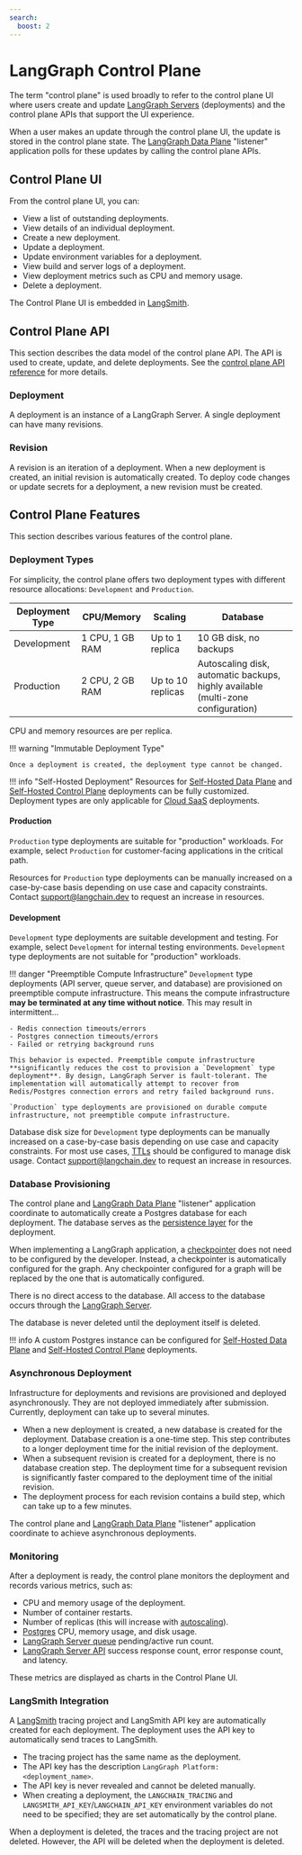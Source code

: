 ```yaml
---
search:
  boost: 2
---
```


# LangGraph Control Plane

The term "control plane" is used broadly to refer to the control plane UI where users create and update [LangGraph Servers](langgraph_server.md) (deployments) and the control plane APIs that support the UI experience.

When a user makes an update through the control plane UI, the update is stored in the control plane state. The [LangGraph Data Plane](langgraph_data_plane.md) "listener" application polls for these updates by calling the control plane APIs.

## Control Plane UI

From the control plane UI, you can:

- View a list of outstanding deployments.
- View details of an individual deployment.
- Create a new deployment.
- Update a deployment.
- Update environment variables for a deployment.
- View build and server logs of a deployment.
- View deployment metrics such as CPU and memory usage.
- Delete a deployment.

The Control Plane UI is embedded in [LangSmith](https://docs.smith.langchain.com/langgraph_cloud).

## Control Plane API

This section describes the data model of the control plane API. The API is used to create, update, and delete deployments. See the [control plane API reference](../cloud/reference/api/api_ref_control_plane.md) for more details.

### Deployment

A deployment is an instance of a LangGraph Server. A single deployment can have many revisions.

### Revision

A revision is an iteration of a deployment. When a new deployment is created, an initial revision is automatically created. To deploy code changes or update secrets for a deployment, a new revision must be created.

## Control Plane Features

This section describes various features of the control plane.

### Deployment Types

For simplicity, the control plane offers two deployment types with different resource allocations: `Development` and `Production`.

| **Deployment Type** | **CPU/Memory**  | **Scaling**       | **Database**                                                                     |
| ------------------- | --------------- | ----------------- | -------------------------------------------------------------------------------- |
| Development         | 1 CPU, 1 GB RAM | Up to 1 replica   | 10 GB disk, no backups                                                           |
| Production          | 2 CPU, 2 GB RAM | Up to 10 replicas | Autoscaling disk, automatic backups, highly available (multi-zone configuration) |

CPU and memory resources are per replica.

!!! warning "Immutable Deployment Type"

    Once a deployment is created, the deployment type cannot be changed.

!!! info "Self-Hosted Deployment"
Resources for [Self-Hosted Data Plane](langgraph_self_hosted_data_plane.md) and [Self-Hosted Control Plane](langgraph_self_hosted_control_plane.md) deployments can be fully customized. Deployment types are only applicable for [Cloud SaaS](langgraph_cloud.md) deployments.

#### Production

`Production` type deployments are suitable for "production" workloads. For example, select `Production` for customer-facing applications in the critical path.

Resources for `Production` type deployments can be manually increased on a case-by-case basis depending on use case and capacity constraints. Contact support@langchain.dev to request an increase in resources.

#### Development

`Development` type deployments are suitable development and testing. For example, select `Development` for internal testing environments. `Development` type deployments are not suitable for "production" workloads.

!!! danger "Preemptible Compute Infrastructure"
`Development` type deployments (API server, queue server, and database) are provisioned on preemptible compute infrastructure. This means the compute infrastructure **may be terminated at any time without notice**. This may result in intermittent...

    - Redis connection timeouts/errors
    - Postgres connection timeouts/errors
    - Failed or retrying background runs

    This behavior is expected. Preemptible compute infrastructure **significantly reduces the cost to provision a `Development` type deployment**. By design, LangGraph Server is fault-tolerant. The implementation will automatically attempt to recover from Redis/Postgres connection errors and retry failed background runs.

    `Production` type deployments are provisioned on durable compute infrastructure, not preemptible compute infrastructure.

Database disk size for `Development` type deployments can be manually increased on a case-by-case basis depending on use case and capacity constraints. For most use cases, [TTLs](../how-tos/ttl/configure_ttl.md) should be configured to manage disk usage. Contact support@langchain.dev to request an increase in resources.

### Database Provisioning

The control plane and [LangGraph Data Plane](langgraph_data_plane.md) "listener" application coordinate to automatically create a Postgres database for each deployment. The database serves as the [persistence layer](persistence.md) for the deployment.

When implementing a LangGraph application, a [checkpointer](persistence.md#checkpointer-libraries) does not need to be configured by the developer. Instead, a checkpointer is automatically configured for the graph. Any checkpointer configured for a graph will be replaced by the one that is automatically configured.

There is no direct access to the database. All access to the database occurs through the [LangGraph Server](langgraph_server.md).

The database is never deleted until the deployment itself is deleted.

!!! info
A custom Postgres instance can be configured for [Self-Hosted Data Plane](langgraph_self_hosted_data_plane.md) and [Self-Hosted Control Plane](langgraph_self_hosted_control_plane.md) deployments.

### Asynchronous Deployment

Infrastructure for deployments and revisions are provisioned and deployed asynchronously. They are not deployed immediately after submission. Currently, deployment can take up to several minutes.

- When a new deployment is created, a new database is created for the deployment. Database creation is a one-time step. This step contributes to a longer deployment time for the initial revision of the deployment.
- When a subsequent revision is created for a deployment, there is no database creation step. The deployment time for a subsequent revision is significantly faster compared to the deployment time of the initial revision.
- The deployment process for each revision contains a build step, which can take up to a few minutes.

The control plane and [LangGraph Data Plane](langgraph_data_plane.md) "listener" application coordinate to achieve asynchronous deployments.

### Monitoring

After a deployment is ready, the control plane monitors the deployment and records various metrics, such as:

- CPU and memory usage of the deployment.
- Number of container restarts.
- Number of replicas (this will increase with [autoscaling](langgraph_data_plane.md#autoscaling)).
- [Postgres](langgraph_data_plane.md#postgres) CPU, memory usage, and disk usage.
- [LangGraph Server queue](langgraph_server.md#persistence-and-task-queue) pending/active run count.
- [LangGraph Server API](langgraph_server.md) success response count, error response count, and latency.

These metrics are displayed as charts in the Control Plane UI.

### LangSmith Integration

A [LangSmith](https://docs.smith.langchain.com/) tracing project and LangSmith API key are automatically created for each deployment. The deployment uses the API key to automatically send traces to LangSmith.

- The tracing project has the same name as the deployment.
- The API key has the description `LangGraph Platform: <deployment_name>`.
- The API key is never revealed and cannot be deleted manually.
- When creating a deployment, the `LANGCHAIN_TRACING` and `LANGSMITH_API_KEY`/`LANGCHAIN_API_KEY` environment variables do not need to be specified; they are set automatically by the control plane.

When a deployment is deleted, the traces and the tracing project are not deleted. However, the API will be deleted when the deployment is deleted.
